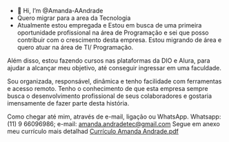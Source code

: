 - 👋 Hi, I’m @Amanda-AAndrade
- Quero migrar para a area da Tecnologia 
- Atualmente estou  empregada  e Estou em busca de uma primeira oportunidade profissional na área de Programação e sei que posso contribuir com o crescimento desta empresa. Estou migrando de área e quero atuar na área de TI/ Programação.

Além disso, estou fazendo cursos nas plataformas da DIO e Alura, para ajudar a alcançar meu objetivo, até conseguir ingressar em uma faculdade. 

Sou organizada, responsável, dinâmica e tenho facilidade com ferramentas e acesso remoto. Tenho o conhecimento de que esta empresa sempre busca o desenvolvimento profissional de seus colaboradores e gostaria imensamente de fazer parte desta história.

Como chegar até mim, através de e-mail, ligação ou WhatsApp.
Whatsapp: (11) 9 66096986; e-mail: amanda.andradetec@gmail.com Segue em anexo meu currículo mais detalhad [Currículo Amanda Andrade.pdf](https://github.com/Amanda-AAndrade/Amanda-AAndrade/files/11416519/Curriculo.Amanda.Andrade.pdf)

